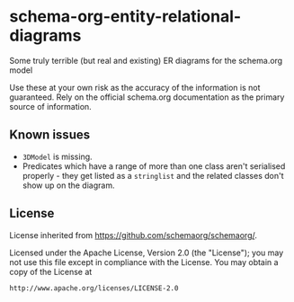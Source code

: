 # schema-org-entity-relational-diagrams

Some truly terrible (but real and existing) ER diagrams for the schema.org model

Use these at your own risk as the accuracy of the information is not guaranteed. Rely on the official schema.org documentation as the primary source of information.


## Known issues

- `3DModel` is missing.
- Predicates which have a range of more than one class aren't serialised properly - they get listed as a `stringlist` and the related classes don't show up on the diagram.

## License

License inherited from <https://github.com/schemaorg/schemaorg/>.

Licensed under the Apache License, Version 2.0 (the "License");
you may not use this file except in compliance with the License.
You may obtain a copy of the License at

    http://www.apache.org/licenses/LICENSE-2.0